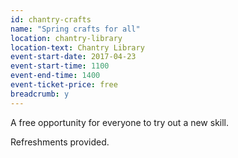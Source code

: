 ```yaml
---
id: chantry-crafts
name: "Spring crafts for all"
location: chantry-library
location-text: Chantry Library
event-start-date: 2017-04-23
event-start-time: 1100
event-end-time: 1400
event-ticket-price: free
breadcrumb: y
---
```


A free opportunity for everyone to try out a new skill.

Refreshments provided.
